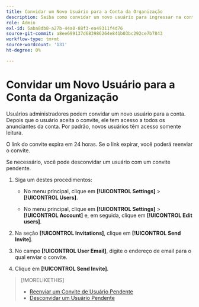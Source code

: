 ```yaml
---
title: Convidar um Novo Usuário para a Conta da Organização
description: Saiba como convidar um novo usuário para ingressar na conta.
role: Admin
exl-id: 5aba8db8-a27b-44a0-88f3-ea49311f4d76
source-git-commit: a8ee699137d683986264e841b03bc292ce7b7843
workflow-type: tm+mt
source-wordcount: '131'
ht-degree: 0%

---
```


# Convidar um Novo Usuário para a Conta da Organização

Usuários administradores podem convidar um novo usuário para a conta. Depois que o usuário aceita o convite, ele tem acesso a todos os anunciantes da conta. Por padrão, novos usuários têm acesso somente leitura.

O link do convite expira em 24 horas. Se o link expirar, você poderá reenviar o convite.

Se necessário, você pode desconvidar um usuário com um convite pendente.

1. Siga um destes procedimentos:

   * No menu principal, clique em **[!UICONTROL Settings]** > **[!UICONTROL Users]**.

   * No menu principal, clique em **[!UICONTROL Settings]** > **[!UICONTROL Account]** e, em seguida, clique em **[!UICONTROL Edit users]**.

1. Na seção **[!UICONTROL Invitations]**, clique em **[!UICONTROL Send Invite]**.

1. No campo **[!UICONTROL User Email]**, digite o endereço de email para o qual enviar o convite.

1. Clique em **[!UICONTROL Send Invite]**.

>[!MORELIKETHIS]
>
>* [Reenviar um Convite de Usuário Pendente](user-resend-invite.md)
>* [Desconvidar um Usuário Pendente](user-uninvite.md)

<!-- >* [Edit User Permissions or Delete a User](user-edit.md) -->
